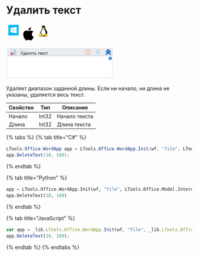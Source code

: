 # Удалить текст

![](<../../../.gitbook/assets/image (100) (1) (1) (1) (1) (2) (217).png>)

![](<../../../.gitbook/assets/image (3) (1).png>)

Удаляет диапазон заданной длины. Если ни начало, ни длина не указаны, удаляется весь текст.

| Свойство | Тип   | Описание      |
| -------- | ----- | ------------- |
| Начало   | Int32 | Начало текста |
| Длина    | Int32 | Длина текста  |

{% tabs %}
{% tab title="C#" %}
```csharp
LTools.Office.WordApp app = LTools.Office.WordApp.Init(wf, "file", LTools.Office.Model.InteropTypes.DX);
app.DeleteText(10, 100);
```
{% endtab %}

{% tab title="Python" %}
```python
app = LTools.Office.WordApp.Init(wf, "file", LTools.Office.Model.InteropTypes.DX)
app.DeleteText(10, 100)
```
{% endtab %}

{% tab title="JavaScript" %}
```javascript
var app = _lib.LTools.Office.WordApp.Init(wf, "file", _lib.LTools.Office.Model.InteropTypes.DX);
app.DeleteText(10, 100);
```
{% endtab %}
{% endtabs %}

